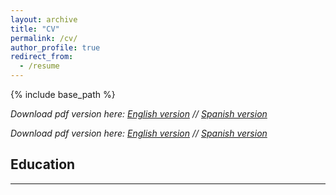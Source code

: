 ```yaml
---
layout: archive
title: "CV"
permalink: /cv/
author_profile: true
redirect_from:
  - /resume
---
```


{% include base_path %}

_Download pdf version here: <a href="/files/paper1.pdf">English version</a> // <a href="/files/paper2.pdf">Spanish version</a>_

_Download pdf version here: <a href="/files/paper1.pdf" target="_blank">English version</a> // <a href="/files/paper2.pdf" target="_blank">Spanish version</a>_


## Education
------

